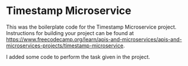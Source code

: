 # Timestamp Microservice

This was the boilerplate code for the Timestamp Microservice project. Instructions for building your project can be found at https://www.freecodecamp.org/learn/apis-and-microservices/apis-and-microservices-projects/timestamp-microservice.

I added some code to perform the task given in the project.
